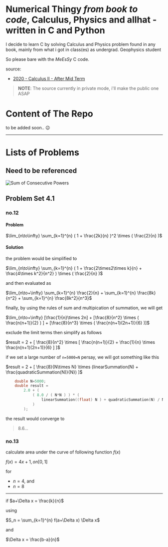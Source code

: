 # Numerical Thingy _from book to code_, Calculus, Physics and allhat - written in C and Python

I decide to learn C by solving Calculus and Physics problem
found in any book, mainly from what i got in class(es) as undergrad.
Geophysics student

So please bare with the _MeEsSy_ C code.

source: 
- [2020 - Calculus II - After Mid Term]( https://drive.google.com/drive/folders/1mBOdVSwoBwY-C8VFbK0Sj1ZoNFnRjppd?usp=drive_link )
>**NOTE**: The source currently in private mode, i'll make the public one ASAP

# Content of The Repo

to be added soon.. 😉

---

# Lists of Problems

## Need to be referenced

![Sum of Consecutive Powers](https://ericrowland.github.io/investigations/images/sp16.gif)

## Problem Set 4.1

### no.12

#### Problem

$\lim_{n\to\infty} \sum_{k=1}^{n} ( 1 + \frac{2k}{n} )^2 \times ( \frac{2}{n} )$

#### Solution

the problem would be simplified to

$\lim_{n\to\infty} \sum_{k=1}^{n} ( 1 + \frac{2\times2\times k}{n} + \frac{4\times k^2}{n^2} ) \times ( \frac{2}{n} )$

and then evaluated as

$\lim_{n\to+\infty} \sum_{k=1}^{n} \frac{2}{n} + \sum_{k=1}^{n} \frac{8k}{n^2} + \sum_{k=1}^{n} \frac{8k^2}{n^3}$

finally, by using the rules of sum and multipication of summation, we will get

$\lim_{n\to+\infty} [\frac{1}{n}\times 2n] + [\frac{8}{n^2} \times ( \frac{n(n+1)}{2} ) ] + [\frac{8}{n^3} \times ( \frac{n(n+1)(2n+1)}{6} )]$

exclude the limit terms then simplify as follows

$result = 2 + [ \frac{8}{n^2} \times [ \frac{n(n+1)}{2} + \frac{1}{n} \times \frac{n(n+1)(2n+1)}{6} ] ]$

if we set a large number of `n=5000=N` persay, we will got something like this

$result = 2 + [ \frac{8}{N\times N} \times (linearSummation(N) + \frac{quadraticSummation(N)}{N}) ]$

```c
    double N=5000;
    double result = 
        2.0 + (
            ( 8.0 / ( N*N ) ) * (
                linearSummation((float) N ) + quadraticSummation(N) / N
            )
        );
```

the result would converge to 
> $8.6...$

### no.13

calculate area under the curve of following function $f(x)$

$f(x) = 4x + 1, on [0,1]$

for

- $n=4$, and
- $n=8$

---

if $a+\Delta x = \frac{k}{n}$

using 

$S_n = \sum_{k=1}^{n} f(a+\Delta x) \Delta x$

and 

$\Delta x = \frac{b-a}{n}$



